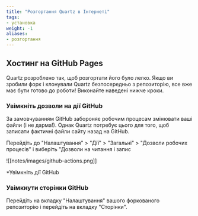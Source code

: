 ```yaml
---
title: "Розгортання Quartz в Інтернеті"
tags:
- установка 
weight: -1
aliases:
- розгортання
---
```


## Хостинг на GitHub Pages
Quartz розроблено так, щоб розгортати його було легко. Якщо ви зробили форк і клонували Quartz безпосередньо з репозиторію, все вже має бути готово до роботи! Виконайте наведені нижче кроки.

### Увімкніть дозволи на дії GitHub
За замовчуванням GitHub забороняє робочим процесам змінювати ваші файли (і не дарма!). Однак Quartz потребує цього для того, щоб записати фактичні файли сайту назад на GitHub.

Перейдіть до "Налаштування" > "Дії" > "Загальні" > "Дозволи робочих процесів" і виберіть "Дозволи на читання і запис

![[notes/images/github-actions.png]]

*Увімкніть дії GitHub

### Увімкнути сторінки GitHub

Перейдіть на вкладку "Налаштування" вашого форкованого репозиторію і перейдіть на вкладку "Сторінки".
